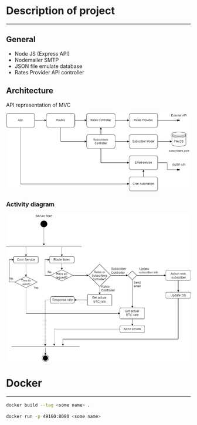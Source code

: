 # Description of project

---

## General

- Node JS (Express API)
- Nodemailer SMTP
- JSON file emulate database
- Rates Provider API controller

## Architecture
API representation of MVC

![Description Scheme](https://github.com/Valmark-de-Valera/Rates-API-server/blob/master/docs/GSES2_Description.jpg?raw=true)

### Activity diagram

![Activity diagram](https://github.com/Valmark-de-Valera/Rates-API-server/blob/master/docs/GSES2_ActivityUML.jpg?raw=true)

# Docker

---

```bash
docker build --tag <some name> .
```
```bash
docker run -p 49160:8080 <some name>
```
